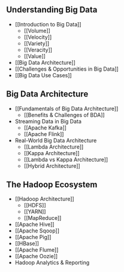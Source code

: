 ## Understanding Big Data
- [[Introduction to Big Data]]
	- [[Volume]]
	- [[Velocity]]
	- [[Variety]]
	- [[Veracity]]
	- [[Value]]
- [[Big Data Architecture]]
- [[Challenges & Opportunities in Big Data]]
- [[Big Data Use Cases]]

## Big Data Architecture
- [[Fundamentals of Big Data Architecture]]
	- [[Benefits & Challenges of BDA]]
- Streaming Data in Big Data
	- [[Apache Kafka]]
	- [[Apache Flink]]
- Real-World Big Data Architecture
	- [[Lambda Architecture]]
	- [[Kappa Architecture]]
	- [[Lambda vs Kappa Architecture]]
	- [[Hybrid Architecture]]

## The Hadoop Ecosystem
- [[Hadoop Architecture]]
	- [[HDFS]]
	- [[YARN]]
	- [[MapReduce]]
- [[Apache Hive]]
- [[Apache Sqoop]]
- [[Apache Pig]]
- [[HBase]]
- [[Apache Flume]]
- [[Apache Oozie]]
- Hadoop Analytics & Reporting